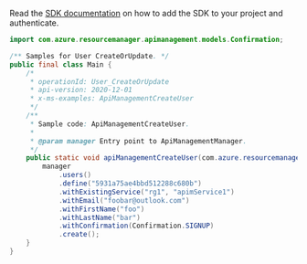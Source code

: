 Read the [SDK documentation](https://github.com/Azure/azure-sdk-for-java/blob/azure-resourcemanager-apimanagement_1.0.0-beta.2/sdk/apimanagement/azure-resourcemanager-apimanagement/README.md) on how to add the SDK to your project and authenticate.

```java
import com.azure.resourcemanager.apimanagement.models.Confirmation;

/** Samples for User CreateOrUpdate. */
public final class Main {
    /*
     * operationId: User_CreateOrUpdate
     * api-version: 2020-12-01
     * x-ms-examples: ApiManagementCreateUser
     */
    /**
     * Sample code: ApiManagementCreateUser.
     *
     * @param manager Entry point to ApiManagementManager.
     */
    public static void apiManagementCreateUser(com.azure.resourcemanager.apimanagement.ApiManagementManager manager) {
        manager
            .users()
            .define("5931a75ae4bbd512288c680b")
            .withExistingService("rg1", "apimService1")
            .withEmail("foobar@outlook.com")
            .withFirstName("foo")
            .withLastName("bar")
            .withConfirmation(Confirmation.SIGNUP)
            .create();
    }
}
```
